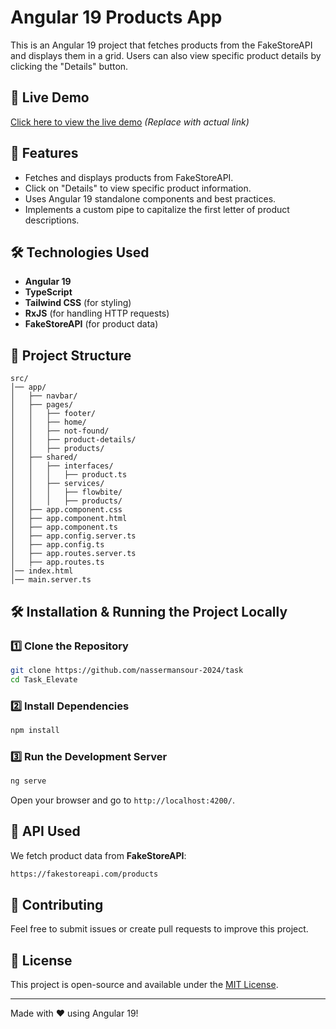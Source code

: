 # Angular 19 Products App

This is an Angular 19 project that fetches products from the FakeStoreAPI and displays them in a grid. Users can also view specific product details by clicking the "Details" button.

## 🚀 Live Demo
[Click here to view the live demo](https://nassermansour-2024.github.io/task) *(Replace with actual link)*

## 📜 Features
- Fetches and displays products from FakeStoreAPI.
- Click on "Details" to view specific product information.
- Uses Angular 19 standalone components and best practices.
- Implements a custom pipe to capitalize the first letter of product descriptions.

## 🛠 Technologies Used
- **Angular 19**
- **TypeScript**
- **Tailwind CSS** (for styling)
- **RxJS** (for handling HTTP requests)
- **FakeStoreAPI** (for product data)

## 📂 Project Structure
```
src/
│── app/
│   ├── navbar/
│   ├── pages/
│   │   ├── footer/
│   │   ├── home/
│   │   ├── not-found/
│   │   ├── product-details/
│   │   ├── products/
│   ├── shared/
│   │   ├── interfaces/
│   │   │   ├── product.ts
│   │   ├── services/
│   │   │   ├── flowbite/
│   │   │   ├── products/
│   ├── app.component.css
│   ├── app.component.html
│   ├── app.component.ts
│   ├── app.config.server.ts
│   ├── app.config.ts
│   ├── app.routes.server.ts
│   ├── app.routes.ts
│── index.html
│── main.server.ts

```

## 🛠 Installation & Running the Project Locally

### 1️⃣ Clone the Repository
```bash
git clone https://github.com/nassermansour-2024/task
cd Task_Elevate
```

### 2️⃣ Install Dependencies
```bash
npm install
```

### 3️⃣ Run the Development Server
```bash
ng serve
```

Open your browser and go to `http://localhost:4200/`.

## 📌 API Used
We fetch product data from **FakeStoreAPI**:
```bash
https://fakestoreapi.com/products
```

## 🤝 Contributing
Feel free to submit issues or create pull requests to improve this project.

## 📜 License
This project is open-source and available under the [MIT License](LICENSE).

---
Made with ❤️ using Angular 19!

